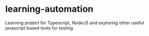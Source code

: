 # learning-automation
Learning project for Typescript, NodeJS and exploring other useful javascript based tools for testing
